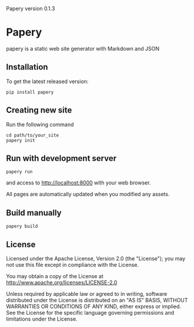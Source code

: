 Papery version 0.1.3

# Papery

papery is a static web site generator with Markdown and JSON

## Installation

To get the latest released version:

    pip install papery

## Creating new site

Run the following command

    cd path/to/your_site
    papery init

## Run with development server

    papery run

and access to <http://localhost:8000> with your web browser.

All pages are automatically updated when you modified any assets.

## Build manually

    papery build

## License

Licensed under the Apache License, Version 2.0 (the "License"); you may not use this file except in compliance with the License.

You may obtain a copy of the License at http://www.apache.org/licenses/LICENSE-2.0

Unless required by applicable law or agreed to in writing, software distributed under the License is distributed on an "AS IS" BASIS, WITHOUT WARRANTIES OR CONDITIONS OF ANY KIND, either express or implied. See the License for the specific language governing permissions and limitations under the License.
